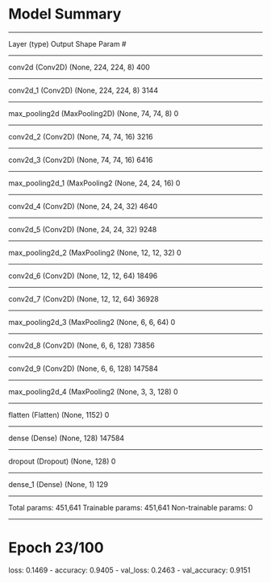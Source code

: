 # Model Summary
_________________________________________________________________
Layer (type)                 Output Shape              Param #   
_________________________________________________________________
conv2d (Conv2D)              (None, 224, 224, 8)       400       
_________________________________________________________________
conv2d_1 (Conv2D)            (None, 224, 224, 8)       3144      
_________________________________________________________________
max_pooling2d (MaxPooling2D) (None, 74, 74, 8)         0         
_________________________________________________________________
conv2d_2 (Conv2D)            (None, 74, 74, 16)        3216      
_________________________________________________________________
conv2d_3 (Conv2D)            (None, 74, 74, 16)        6416      
_________________________________________________________________
max_pooling2d_1 (MaxPooling2 (None, 24, 24, 16)        0         
_________________________________________________________________
conv2d_4 (Conv2D)            (None, 24, 24, 32)        4640      
_________________________________________________________________
conv2d_5 (Conv2D)            (None, 24, 24, 32)        9248      
_________________________________________________________________
max_pooling2d_2 (MaxPooling2 (None, 12, 12, 32)        0         
_________________________________________________________________
conv2d_6 (Conv2D)            (None, 12, 12, 64)        18496     
_________________________________________________________________
conv2d_7 (Conv2D)            (None, 12, 12, 64)        36928     
_________________________________________________________________
max_pooling2d_3 (MaxPooling2 (None, 6, 6, 64)          0         
_________________________________________________________________
conv2d_8 (Conv2D)            (None, 6, 6, 128)         73856     
_________________________________________________________________
conv2d_9 (Conv2D)            (None, 6, 6, 128)         147584    
_________________________________________________________________
max_pooling2d_4 (MaxPooling2 (None, 3, 3, 128)         0         
_________________________________________________________________
flatten (Flatten)            (None, 1152)              0         
_________________________________________________________________
dense (Dense)                (None, 128)               147584    
_________________________________________________________________
dropout (Dropout)            (None, 128)               0         
_________________________________________________________________
dense_1 (Dense)              (None, 1)                 129       
_________________________________________________________________
Total params: 451,641
Trainable params: 451,641
Non-trainable params: 0
_________________________________________________________________

Epoch 23/100
=================================================================
loss: 0.1469 - accuracy: 0.9405 - val_loss: 0.2463 - val_accuracy: 0.9151